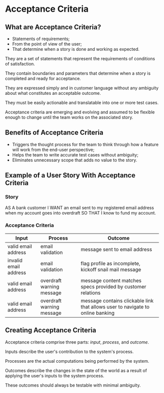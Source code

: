 Acceptance Criteria
===================

What are Acceptance Criteria?
-----------------------------

- Statements of requirements;
- From the point of view of the user;
- That determine when a story is done and working as expected.

They are a set of statements that represent the requirements of conditions of satisfaction.

They contain boundaries and parameters that determine when a story is completed and ready for acceptance.

They are expressed simply and in customer language without any ambiguity about what constitutes an acceptable outcome.

They must be easily actionable and translatable into one or more test cases.

Acceptance criteria are emerging and evolving and assumed to be flexible enough to change until the team works on the associated story.


Benefits of Acceptance Criteria
-------------------------------

- Triggers the thought process for the team to think through how a feature will work from the end-user perspective;
- Helps the team to write accurate test cases without ambiguity;
- Eliminates unnecessary scope that adds no value to the story.


Example of a User Story With Acceptance Criteria
------------------------------------------------

### Story ###
AS A bank customer 
I WANT an email sent to my registered email address when my account goes into overdraft 
SO THAT I know to fund my account.

### Acceptance Criteria ###

Input                 | Process                   | Outcome
----------------------|---------------------------|-------------------------------------------------------------------------------
valid email address   | email validation          | message sent to email address
invalid email address | email validation          | flag profile as incomplete, kickoff snail mail message
valid email address   | overdraft warning message | message content matches specs provided by customer relations
valid email address   | overdraft warning message | message contains clickable link that allows user to navigate to online banking


Creating Acceptance Criteria
----------------------------

Acceptance criteria comprise three parts: *input*, *process*, and *outcome*.

Inputs describe the user's contribution to the system's process.

Processes are the actual computations being performed by the system.

Outcomes describe the changes in the state of the world as a result of applying the user's inputs to the system process.

These outcomes should always be testable with minimal ambiguity.
